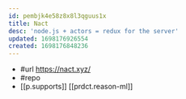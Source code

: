 ```yaml
---
id: pembjk4e58z8x8l3qguus1x
title: Nact
desc: 'node.js + actors = redux for the server'
updated: 1698176926554
created: 1698176848236
---
```


- #url https://nact.xyz/
- #repo 
- [[p.supports]] [[prdct.reason-ml]]